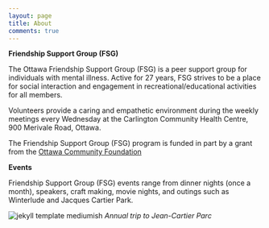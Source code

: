 ```yaml
---
layout: page
title: About
comments: true
---
```


**Friendship Support Group (FSG)**

The Ottawa Friendship Support Group (FSG) is a peer support group for individuals with mental illness. Active for 27 years, FSG strives to be a place for social interaction and engagement in recreational/educational activities for all members. 

Volunteers provide a caring and empathetic environment during the weekly meetings every Wednesday at the Carlington Community Health Centre, 900 Merivale Road, Ottawa. 

The Friendship Support Group (FSG) program is funded in part by a grant from the [Ottawa Community Foundation ](www.ocf-fco.ca)

**Events**

Friendship Support Group (FSG) events range from dinner nights (once a month), speakers, craft making, movie nights, and outings such as Winterlude and Jacques Cartier Park.

![jekyll template mediumish]({{site.baseurl}}/assets/images/theme4.jpg)
*Annual trip to Jean-Cartier Parc*

